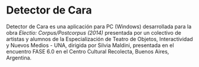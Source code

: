 # Detector de Cara

Detector de Cara es una aplicación para PC (Windows) desarrollada para la obra *Electio: Corpus/Postcorpus (2014)* presentada por un colectivo de artistas y alumnos de la Especialización de Teatro de Objetos, Interactividad y Nuevos Medios - UNA, dirigida por Silvia Maldini, presentada en el encuentro FASE 6.0 en el Centro Cultural Recolecta, Buenos Aires, Argentina.
